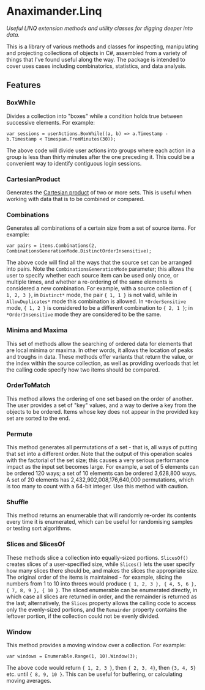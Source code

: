 # Anaximander.Linq
*Useful LINQ extension methods and utility classes for digging deeper into data.*

This is a library of various methods and classes for inspecting, manipulating and projecting collections of objects in C#, assembled from a variety of things that I've found useful along the way. The package is intended to cover uses cases including combinatorics, statistics, and data analysis. 

## Features

### BoxWhile

Divides a collection into "boxes" while a condition holds true between successive elements. For example:

    var sessions = userActions.BoxWhile((a, b) => a.Timestamp - b.Timestamp < Timespan.FromMinutes(30));

The above code will divide user actions into groups where each action in a group is less than thirty minutes after the one preceding it. This could be a convenient way to identify contiguous login sessions.

### CartesianProduct

Generates the [Cartesian product](https://en.wikipedia.org/wiki/Cartesian_product) of two or more sets. This is useful when working with data that is to be combined or compared.

### Combinations

Generates all combinations of a certain size from a set of source items. For example:

    var pairs = items.Combinations(2, CombinationsGenerationMode.DistinctOrderInsensitive);

The above code will find all the ways that the source set can be arranged into pairs. Note the `CombinationsGenerationMode` parameter; this allows the user to specify whether each source item can be used only once, or multiple times, and whether a re-ordering of the same elements is considered a new combination. For example, with a source collection of `{ 1, 2, 3 }`, in `Distinct*` mode, the pair `{ 1, 1 }` is not valid, while in `AllowDuplicates*` mode this combination is allowed. In `*OrderSensitive` mode, `{ 1, 2 }` is considered to be a different combination to `{ 2, 1 }`; in `*OrderInsensitive` mode they are considered to be the same. 

### Minima and Maxima

This set of methods allow the searching of ordered data for elements that are local minima or maxima. In other words, it allows the location of peaks and troughs in data. These methods offer variants that return the value, or the index within the source collection, as well as providing overloads that let the calling code specify how two items should be compared.

### OrderToMatch

This method allows the ordering of one set based on the order of another. The user provides a set of "key" values, and a way to derive a key from the objects to be ordered. Items whose key does not appear in the provided key set are sorted to the end.

### Permute

This method generates all permutations of a set - that is, all ways of putting that set into a different order. Note that the output of this operation scales with the factorial of the set size; this causes a very serious performance impact as the input set becomes large. For example, a set of 5 elements can be ordered 120 ways; a set of 10 elements can be ordered 3,628,800 ways. A set of 20 elements has 2,432,902,008,176,640,000 permutations, which is too many to count with a 64-bit integer. Use this method with caution.

### Shuffle

This method returns an enumerable that will randomly re-order its contents every time it is enumerated, which can be useful for randomising samples or testing sort algorithms.

### Slices and SlicesOf

These methods slice a collection into equally-sized portions. `SlicesOf()` creates slices of a user-specified size, while `Slices()` lets the user specify how many slices there should be, and makes the slices the appropriate size. The original order of the items is maintained - for example, slicing the numbers from 1 to 10 into threes would produce `{ 1, 2, 3 }, { 4, 5, 6 }, { 7, 8, 9 }, { 10 }`. The sliced enumerable can be enumerated directly, in which case all slices are returned in order, and the remainder is returned as the last; alternatively, the `Slices` property allows the calling code to access only the evenly-sized portions, and the `Remainder` property contains the leftover portion, if the collection could not be evenly divided.

### Window

This method provides a moving window over a collection. For example:

    var windows = Enumerable.Range(1, 10).Window(3);

The above code would return `{ 1, 2, 3 }`, then `{ 2, 3, 4}`, then `{3, 4, 5}` etc. until `{ 8, 9, 10 }`. This can be useful for buffering, or calculating moving averages.